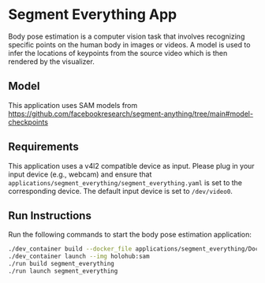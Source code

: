 # Segment Everything App


Body pose estimation is a computer vision task that involves recognizing specific points on the human body in images or videos.
A model is used to infer the locations of keypoints from the source video which is then rendered by the visualizer. 

## Model

This application uses SAM models from https://github.com/facebookresearch/segment-anything/tree/main#model-checkpoints

## Requirements

This application uses a v4l2 compatible device as input.  Please plug in your input device (e.g., webcam) and ensure that `applications/segment_everything/segment_everything.yaml` is set to the corresponding device.  The default input device is set to `/dev/video0`.

## Run Instructions

Run the following commands to start the body pose estimation application:
```sh
./dev_container build --docker_file applications/segment_everything/Dockerfile --img holohub:sam
./dev_container launch --img holohub:sam
./run build segment_everything
./run launch segment_everything
```
